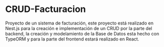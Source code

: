 # CRUD-Facturacion
Proyecto de un sistema de facturación, este proyecto está realizado en Nest.js para la creación e implementación de un CRUD por la parte del backend, la creación y modelamiento de la Base de Datos esta hecho con TypeORM  y para la parte del frontend estará realizado en React.
